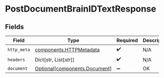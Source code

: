 # PostDocumentBrainIDTextResponse


## Fields

| Field                                                                | Type                                                                 | Required                                                             | Description                                                          |
| -------------------------------------------------------------------- | -------------------------------------------------------------------- | -------------------------------------------------------------------- | -------------------------------------------------------------------- |
| `http_meta`                                                          | [components.HTTPMetadata](../../models/components/httpmetadata.md)   | :heavy_check_mark:                                                   | N/A                                                                  |
| `headers`                                                            | Dict[str, List[*str*]]                                               | :heavy_check_mark:                                                   | N/A                                                                  |
| `document`                                                           | [Optional[components.Document]](../../models/components/document.md) | :heavy_minus_sign:                                                   | OK                                                                   |